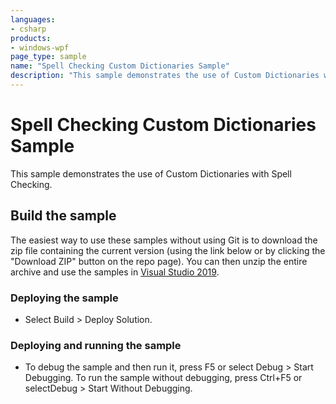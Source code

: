 ```yaml
---
languages:
- csharp
products:
- windows-wpf
page_type: sample
name: "Spell Checking Custom Dictionaries Sample"
description: "This sample demonstrates the use of Custom Dictionaries with Spell Checking."
---
```

# Spell Checking Custom Dictionaries Sample
This sample demonstrates the use of Custom Dictionaries with Spell Checking.

## Build the sample
The easiest way to use these samples without using Git is to download the zip file containing the current version (using the link below or by clicking the "Download ZIP" button on the repo page). You can then unzip the entire archive and use the samples in [Visual Studio 2019](https://www.visualstudio.com/wpf-vs).

### Deploying the sample
- Select Build > Deploy Solution. 

### Deploying and running the sample
- To debug the sample and then run it, press F5 or select Debug >  Start Debugging. To run the sample without debugging, press Ctrl+F5 or selectDebug > Start Without Debugging. 


